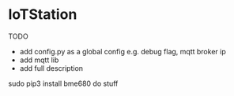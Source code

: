 # IoTStation

TODO
 - add config.py as a global config e.g. debug flag, mqtt broker ip
 - add mqtt lib
 - add full description


sudo pip3 install bme680
do stuff